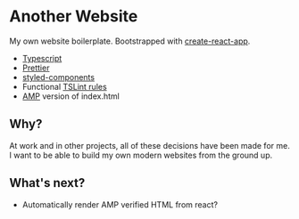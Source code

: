 # Another Website

My own website boilerplate. Bootstrapped with [create-react-app](https://github.com/facebookincubator/create-react-app).

* [Typescript](https://www.typescriptlang.org/)
* [Prettier](https://prettier.io/)
* [styled-components](https://www.styled-components.com/)
* Functional [TSLint rules](https://github.com/jonaskello/tslint-immutable)
* [AMP](https://www.ampproject.org/) version of index.html

## Why?

At work and in other projects, all of these decisions have been made for me. I want to be able to build my own modern websites from the ground up.

## What's next?

* Automatically render AMP verified HTML from react?
